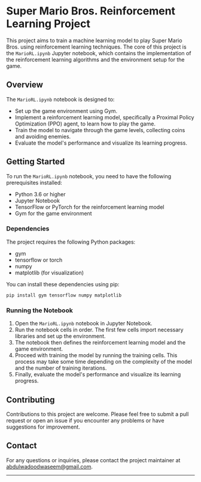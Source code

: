 # Super Mario Bros. Reinforcement Learning Project

This project aims to train a machine learning model to play Super Mario Bros. using reinforcement learning techniques. The core of this project is the `MarioRL.ipynb` Jupyter notebook, which contains the implementation of the reinforcement learning algorithms and the environment setup for the game.

## Overview

The `MarioRL.ipynb` notebook is designed to:

- Set up the game environment using Gym.
- Implement a reinforcement learning model, specifically a Proximal Policy Optimization (PPO) agent, to learn how to play the game.
- Train the model to navigate through the game levels, collecting coins and avoiding enemies.
- Evaluate the model's performance and visualize its learning progress.

## Getting Started

To run the `MarioRL.ipynb` notebook, you need to have the following prerequisites installed:

- Python 3.6 or higher
- Jupyter Notebook
- TensorFlow or PyTorch for the reinforcement learning model
- Gym for the game environment

### Dependencies

The project requires the following Python packages:

- gym
- tensorflow or torch
- numpy
- matplotlib (for visualization)

You can install these dependencies using pip:

```
pip install gym tensorflow numpy matplotlib
```

### Running the Notebook

1. Open the `MarioRL.ipynb` notebook in Jupyter Notebook.
2. Run the notebook cells in order. The first few cells import necessary libraries and set up the environment.
3. The notebook then defines the reinforcement learning model and the game environment.
4. Proceed with training the model by running the training cells. This process may take some time depending on the complexity of the model and the number of training iterations.
5. Finally, evaluate the model's performance and visualize its learning progress.

## Contributing

Contributions to this project are welcome. Please feel free to submit a pull request or open an issue if you encounter any problems or have suggestions for improvement.

## Contact

For any questions or inquiries, please contact the project maintainer at [abdulwadoodwaseem@gmail.com](mailto:abdulwadoodwaseem@gmail.com).

---
